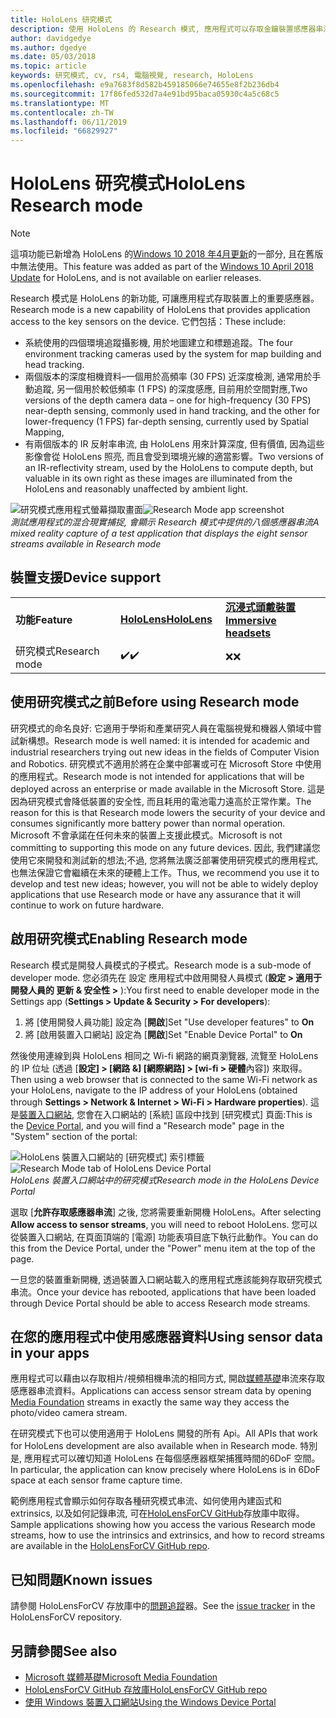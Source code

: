 ```yaml
---
title: HoloLens 研究模式
description: 使用 HoloLens 的 Research 模式, 應用程式可以存取金鑰裝置感應器串流 (深度、環境追蹤和 IR-反射率)。
author: davidgedye
ms.author: dgedye
ms.date: 05/03/2018
ms.topic: article
keywords: 研究模式, cv, rs4, 電腦視覺, research, HoloLens
ms.openlocfilehash: e9a7683f8d582b459185066e74655e8f2b236db4
ms.sourcegitcommit: 17f86fed532d7a4e91bd95baca05930c4a5c68c5
ms.translationtype: MT
ms.contentlocale: zh-TW
ms.lasthandoff: 06/11/2019
ms.locfileid: "66829927"
---
```

# <a name="hololens-research-mode"></a><span data-ttu-id="cfa8b-104">HoloLens 研究模式</span><span class="sxs-lookup"><span data-stu-id="cfa8b-104">HoloLens Research mode</span></span>

> [!NOTE]
> <span data-ttu-id="cfa8b-105">這項功能已新增為 HoloLens 的[Windows 10 2018 年4月更新](release-notes-april-2018.md)的一部分, 且在舊版中無法使用。</span><span class="sxs-lookup"><span data-stu-id="cfa8b-105">This feature was added as part of the [Windows 10 April 2018 Update](release-notes-april-2018.md) for HoloLens, and is not available on earlier releases.</span></span>

<span data-ttu-id="cfa8b-106">Research 模式是 HoloLens 的新功能, 可讓應用程式存取裝置上的重要感應器。</span><span class="sxs-lookup"><span data-stu-id="cfa8b-106">Research mode is a new capability of HoloLens that provides application access to the key sensors on the device.</span></span> <span data-ttu-id="cfa8b-107">它們包括：</span><span class="sxs-lookup"><span data-stu-id="cfa8b-107">These include:</span></span>
- <span data-ttu-id="cfa8b-108">系統使用的四個環境追蹤攝影機, 用於地圖建立和標題追蹤。</span><span class="sxs-lookup"><span data-stu-id="cfa8b-108">The four environment tracking cameras used by the system for map building and head tracking.</span></span>
- <span data-ttu-id="cfa8b-109">兩個版本的深度相機資料–一個用於高頻率 (30 FPS) 近深度檢測, 通常用於手動追蹤, 另一個用於較低頻率 (1 FPS) 的深度感應, 目前用於空間對應,</span><span class="sxs-lookup"><span data-stu-id="cfa8b-109">Two versions of the depth camera data – one for high-frequency (30 FPS) near-depth sensing, commonly used in hand tracking, and the other for lower-frequency (1 FPS) far-depth sensing, currently used by Spatial Mapping,</span></span>
- <span data-ttu-id="cfa8b-110">有兩個版本的 IR 反射率串流, 由 HoloLens 用來計算深度, 但有價值, 因為這些影像會從 HoloLens 照亮, 而且會受到環境光線的適當影響。</span><span class="sxs-lookup"><span data-stu-id="cfa8b-110">Two versions of an IR-reflectivity stream, used by the HoloLens to compute depth, but valuable in its own right as these images are illuminated from the HoloLens and reasonably unaffected by ambient light.</span></span>

<span data-ttu-id="cfa8b-111">![研究模式應用程式螢幕擷取畫面](images/sensor-stream-viewer.jpg)</span><span class="sxs-lookup"><span data-stu-id="cfa8b-111">![Research Mode app screenshot](images/sensor-stream-viewer.jpg)</span></span><br>
<span data-ttu-id="cfa8b-112">*測試應用程式的混合現實捕捉, 會顯示 Research 模式中提供的八個感應器串流*</span><span class="sxs-lookup"><span data-stu-id="cfa8b-112">*A mixed reality capture of a test application that displays the eight sensor streams available in Research mode*</span></span>

## <a name="device-support"></a><span data-ttu-id="cfa8b-113">裝置支援</span><span class="sxs-lookup"><span data-stu-id="cfa8b-113">Device support</span></span>

<table>
    <colgroup>
    <col width="33%" />
    <col width="33%" />
    <col width="33%" />
    </colgroup>
    <tr>
        <td><span data-ttu-id="cfa8b-114"><strong>功能</strong></span><span class="sxs-lookup"><span data-stu-id="cfa8b-114"><strong>Feature</strong></span></span></td>
        <td><span data-ttu-id="cfa8b-115"><a href="hololens-hardware-details.md"><strong>HoloLens</strong></a></span><span class="sxs-lookup"><span data-stu-id="cfa8b-115"><a href="hololens-hardware-details.md"><strong>HoloLens</strong></a></span></span></td>
        <td><span data-ttu-id="cfa8b-116"><a href="immersive-headset-hardware-details.md"><strong>沉浸式頭戴裝置</strong></a></span><span class="sxs-lookup"><span data-stu-id="cfa8b-116"><a href="immersive-headset-hardware-details.md"><strong>Immersive headsets</strong></a></span></span></td>
    </tr>
     <tr>
        <td><span data-ttu-id="cfa8b-117">研究模式</span><span class="sxs-lookup"><span data-stu-id="cfa8b-117">Research mode</span></span></td>
        <td><span data-ttu-id="cfa8b-118">✔️</span><span class="sxs-lookup"><span data-stu-id="cfa8b-118">✔️</span></span></td>
        <td><span data-ttu-id="cfa8b-119">❌</span><span class="sxs-lookup"><span data-stu-id="cfa8b-119">❌</span></span></td>
    </tr>
</table>

## <a name="before-using-research-mode"></a><span data-ttu-id="cfa8b-120">使用研究模式之前</span><span class="sxs-lookup"><span data-stu-id="cfa8b-120">Before using Research mode</span></span>

<span data-ttu-id="cfa8b-121">研究模式的命名良好: 它適用于學術和產業研究人員在電腦視覺和機器人領域中嘗試新構想。</span><span class="sxs-lookup"><span data-stu-id="cfa8b-121">Research mode is well named: it is intended for academic and industrial researchers trying out new ideas in the fields of Computer Vision and Robotics.</span></span>  <span data-ttu-id="cfa8b-122">研究模式不適用於將在企業中部署或可在 Microsoft Store 中使用的應用程式。</span><span class="sxs-lookup"><span data-stu-id="cfa8b-122">Research mode is not intended for applications that will be deployed across an enterprise or made available in the Microsoft Store.</span></span> <span data-ttu-id="cfa8b-123">這是因為研究模式會降低裝置的安全性, 而且耗用的電池電力遠高於正常作業。</span><span class="sxs-lookup"><span data-stu-id="cfa8b-123">The reason for this is that Research mode lowers the security of your device and consumes significantly more battery power than normal operation.</span></span> <span data-ttu-id="cfa8b-124">Microsoft 不會承諾在任何未來的裝置上支援此模式。</span><span class="sxs-lookup"><span data-stu-id="cfa8b-124">Microsoft is not committing to supporting this mode on any future devices.</span></span> <span data-ttu-id="cfa8b-125">因此, 我們建議您使用它來開發和測試新的想法;不過, 您將無法廣泛部署使用研究模式的應用程式, 也無法保證它會繼續在未來的硬體上工作。</span><span class="sxs-lookup"><span data-stu-id="cfa8b-125">Thus, we recommend you use it to develop and test new ideas; however, you will not be able to widely deploy applications that use Research mode or have any assurance that it will continue to work on future hardware.</span></span>

## <a name="enabling-research-mode"></a><span data-ttu-id="cfa8b-126">啟用研究模式</span><span class="sxs-lookup"><span data-stu-id="cfa8b-126">Enabling Research mode</span></span>

<span data-ttu-id="cfa8b-127">Research 模式是開發人員模式的子模式。</span><span class="sxs-lookup"><span data-stu-id="cfa8b-127">Research mode is a sub-mode of developer mode.</span></span> <span data-ttu-id="cfa8b-128">您必須先在 設定 應用程式中啟用開發人員模式 (**設定 > 適用于開發人員的 更新 & 安全性 >** ):</span><span class="sxs-lookup"><span data-stu-id="cfa8b-128">You first need to enable developer mode in the Settings app (**Settings > Update & Security > For developers**):</span></span>

1. <span data-ttu-id="cfa8b-129">將 [使用開發人員功能] 設定為 [**開啟**]</span><span class="sxs-lookup"><span data-stu-id="cfa8b-129">Set "Use developer features" to **On**</span></span>
2. <span data-ttu-id="cfa8b-130">將 [啟用裝置入口網站] 設定為 [**開啟**]</span><span class="sxs-lookup"><span data-stu-id="cfa8b-130">Set "Enable Device Portal" to **On**</span></span>

<span data-ttu-id="cfa8b-131">然後使用連線到與 HoloLens 相同之 Wi-fi 網路的網頁瀏覽器, 流覽至 HoloLens 的 IP 位址 (透過 [**設定] > [網路 &] [網際網路] > [wi-fi > 硬體**內容]) 來取得。</span><span class="sxs-lookup"><span data-stu-id="cfa8b-131">Then using a web browser that is connected to the same Wi-Fi network as your HoloLens, navigate to the IP address of your HoloLens (obtained through **Settings > Network & Internet > Wi-Fi > Hardware properties**).</span></span> <span data-ttu-id="cfa8b-132">這是[裝置入口網站](using-the-windows-device-portal.md), 您會在入口網站的 [系統] 區段中找到 [研究模式] 頁面:</span><span class="sxs-lookup"><span data-stu-id="cfa8b-132">This is the [Device Portal](using-the-windows-device-portal.md), and you will find a "Research mode" page in the "System" section of the portal:</span></span>

<span data-ttu-id="cfa8b-133">![HoloLens 裝置入口網站的 [研究模式] 索引標籤](images/ResearchModeDevPortal.png)</span><span class="sxs-lookup"><span data-stu-id="cfa8b-133">![Research Mode tab of HoloLens Device Portal](images/ResearchModeDevPortal.png)</span></span><br>
<span data-ttu-id="cfa8b-134">*HoloLens 裝置入口網站中的研究模式*</span><span class="sxs-lookup"><span data-stu-id="cfa8b-134">*Research mode in the HoloLens Device Portal*</span></span>

<span data-ttu-id="cfa8b-135">選取 [**允許存取感應器串流**] 之後, 您將需要重新開機 HoloLens。</span><span class="sxs-lookup"><span data-stu-id="cfa8b-135">After selecting **Allow access to sensor streams**, you will need to reboot HoloLens.</span></span> <span data-ttu-id="cfa8b-136">您可以從裝置入口網站, 在頁面頂端的 [電源] 功能表項目底下執行此動作。</span><span class="sxs-lookup"><span data-stu-id="cfa8b-136">You can do this from the Device Portal, under the "Power" menu item at the top of the page.</span></span>

<span data-ttu-id="cfa8b-137">一旦您的裝置重新開機, 透過裝置入口網站載入的應用程式應該能夠存取研究模式串流。</span><span class="sxs-lookup"><span data-stu-id="cfa8b-137">Once your device has rebooted, applications that have been loaded through Device Portal should be able to access Research mode streams.</span></span>

## <a name="using-sensor-data-in-your-apps"></a><span data-ttu-id="cfa8b-138">在您的應用程式中使用感應器資料</span><span class="sxs-lookup"><span data-stu-id="cfa8b-138">Using sensor data in your apps</span></span>

<span data-ttu-id="cfa8b-139">應用程式可以藉由以存取相片/視頻相機串流的相同方式, 開啟[媒體基礎](https://msdn.microsoft.com/library/windows/desktop/ms694197)串流來存取感應器串流資料。</span><span class="sxs-lookup"><span data-stu-id="cfa8b-139">Applications can access sensor stream data by opening [Media Foundation](https://msdn.microsoft.com/library/windows/desktop/ms694197) streams in exactly the same way they access the photo/video camera stream.</span></span> 

<span data-ttu-id="cfa8b-140">在研究模式下也可以使用適用于 HoloLens 開發的所有 Api。</span><span class="sxs-lookup"><span data-stu-id="cfa8b-140">All APIs that work for HoloLens development are also available when in Research mode.</span></span> <span data-ttu-id="cfa8b-141">特別是, 應用程式可以確切知道 HoloLens 在每個感應器框架捕獲時間的6DoF 空間。</span><span class="sxs-lookup"><span data-stu-id="cfa8b-141">In particular, the application can know precisely where HoloLens is in 6DoF space at each sensor frame capture time.</span></span>

<span data-ttu-id="cfa8b-142">範例應用程式會顯示如何存取各種研究模式串流、如何使用內建函式和 extrinsics, 以及如何記錄串流, 可在[HoloLensForCV GitHub](https://github.com/Microsoft/HoloLensForCV)存放庫中取得。</span><span class="sxs-lookup"><span data-stu-id="cfa8b-142">Sample applications showing how you access the various Research mode streams, how to use the intrinsics and extrinsics, and how to record streams are available in the [HoloLensForCV GitHub repo](https://github.com/Microsoft/HoloLensForCV).</span></span>

## <a name="known-issues"></a><span data-ttu-id="cfa8b-143">已知問題</span><span class="sxs-lookup"><span data-stu-id="cfa8b-143">Known issues</span></span>

<span data-ttu-id="cfa8b-144">請參閱 HoloLensForCV 存放庫中的[問題追蹤](https://github.com/Microsoft/HololensForCV/issues)器。</span><span class="sxs-lookup"><span data-stu-id="cfa8b-144">See the [issue tracker](https://github.com/Microsoft/HololensForCV/issues) in the HoloLensForCV repository.</span></span>

## <a name="see-also"></a><span data-ttu-id="cfa8b-145">另請參閱</span><span class="sxs-lookup"><span data-stu-id="cfa8b-145">See also</span></span>

* [<span data-ttu-id="cfa8b-146">Microsoft 媒體基礎</span><span class="sxs-lookup"><span data-stu-id="cfa8b-146">Microsoft Media Foundation</span></span>](https://msdn.microsoft.com/library/windows/desktop/ms694197)
* [<span data-ttu-id="cfa8b-147">HoloLensForCV GitHub 存放庫</span><span class="sxs-lookup"><span data-stu-id="cfa8b-147">HoloLensForCV GitHub repo</span></span>](https://github.com/Microsoft/HoloLensForCV)
* [<span data-ttu-id="cfa8b-148">使用 Windows 裝置入口網站</span><span class="sxs-lookup"><span data-stu-id="cfa8b-148">Using the Windows Device Portal</span></span>](using-the-windows-device-portal.md)
